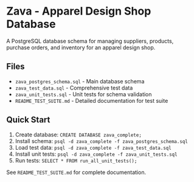 # Zava - Apparel Design Shop Database

A PostgreSQL database schema for managing suppliers, products, purchase orders, and inventory for an apparel design shop.

## Files

- `zava_postgres_schema.sql` - Main database schema
- `zava_test_data.sql` - Comprehensive test data
- `zava_unit_tests.sql` - Unit tests for schema validation
- `README_TEST_SUITE.md` - Detailed documentation for test suite

## Quick Start

1. Create database: `CREATE DATABASE zava_complete;`
2. Install schema: `psql -d zava_complete -f zava_postgres_schema.sql`
3. Load test data: `psql -d zava_complete -f zava_test_data.sql`
4. Install unit tests: `psql -d zava_complete -f zava_unit_tests.sql`
5. Run tests: `SELECT * FROM run_all_unit_tests();`

See `README_TEST_SUITE.md` for complete documentation.